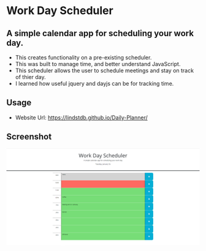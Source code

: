 # Work Day Scheduler

## A simple calendar app for scheduling your work day.

- This creates functionality on a pre-existing scheduler.
- This was built to manage time, and better understand JavaScript.
- This scheduler allows the user to schedule meetings and stay on track of thier day.
- I learned how useful jquery and dayjs can be for tracking time.

## Usage

- Website Url: https://lindstdb.github.io/Daily-Planner/

## Screenshot

![screenshot](Assets/images/Capture.PNG)

